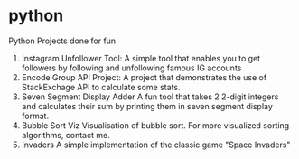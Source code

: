 # python
Python Projects done for fun

1. Instagram Unfollower Tool:
   A simple tool that enables you to get followers by following and unfollowing famous IG accounts
2. Encode Group API Project:
   A project that demonstrates the use of StackExchage API to calculate some stats.
3. Seven Segment Display Adder
   A fun tool that takes 2 2-digit integers and calculates their sum by printing them in seven segment display format.
4. Bubble Sort Viz
   Visualisation of bubble sort. For more visualized sorting algorithms, contact me.
5. Invaders
   A simple implementation of the classic game "Space Invaders"
